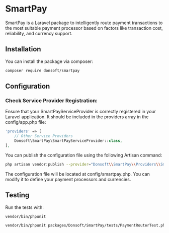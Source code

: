 # SmartPay

SmartPay is a Laravel package to intelligently route payment transactions to the most suitable payment processor based on factors like transaction cost, reliability, and currency support.

## Installation

You can install the package via composer:

```bash
composer require donsoft/smartpay
```


## Configuration

### Check Service Provider Registration:

Ensure that your SmartPayServiceProvider is correctly registered in your Laravel application. It should be included in the providers array in the config/app.php file:

```php
'providers' => [
    // Other Service Providers
    Donsoft\SmartPay\SmartPayServiceProvider::class,
],

```

You can publish the configuration file using the following Artisan command:

```bash
php artisan vendor:publish --provider="Donsoft\\SmartPay\\Providers\\SmartPayServiceProvider"
```

The configuration file will be located at config/smartpay.php. You can modify it to define your payment processors and currencies.

## Testing
Run the tests with:

```bash
vendor/bin/phpunit

vendor/bin/phpunit packages/Donsoft/SmartPay/tests/PaymentRouterTest.php
```
